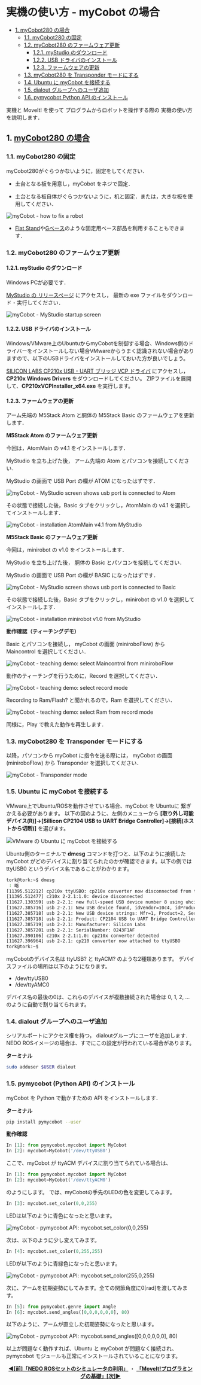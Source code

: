 # 実機の使い方 - myCobot の場合

<!-- TOC -->

- [1. <a href="#start-mycobot-moveit-real-robot">myCobot280 の場合 </a>](#1-a-hrefstart-mycobot-moveit-real-robotmycobot280-%E3%81%AE%E5%A0%B4%E5%90%88-a)
    - [1.1. myCobot280 の固定](#11-mycobot280-%E3%81%AE%E5%9B%BA%E5%AE%9A)
    - [1.2. myCobot280 のファームウェア更新](#12-mycobot280-%E3%81%AE%E3%83%95%E3%82%A1%E3%83%BC%E3%83%A0%E3%82%A6%E3%82%A7%E3%82%A2%E6%9B%B4%E6%96%B0)
        - [1.2.1. myStudio のダウンロード](#121-mystudio-%E3%81%AE%E3%83%80%E3%82%A6%E3%83%B3%E3%83%AD%E3%83%BC%E3%83%89)
        - [1.2.2. USB ドライバのインストール](#122-usb-%E3%83%89%E3%83%A9%E3%82%A4%E3%83%90%E3%81%AE%E3%82%A4%E3%83%B3%E3%82%B9%E3%83%88%E3%83%BC%E3%83%AB)
        - [1.2.3. ファームウェアの更新](#123-%E3%83%95%E3%82%A1%E3%83%BC%E3%83%A0%E3%82%A6%E3%82%A7%E3%82%A2%E3%81%AE%E6%9B%B4%E6%96%B0)
    - [1.3. myCobot280 を Transponder モードにする](#13-mycobot280-%E3%82%92-transponder-%E3%83%A2%E3%83%BC%E3%83%89%E3%81%AB%E3%81%99%E3%82%8B)
    - [1.4. Ubuntu に myCobot を接続する](#14-ubuntu-%E3%81%AB-mycobot-%E3%82%92%E6%8E%A5%E7%B6%9A%E3%81%99%E3%82%8B)
    - [1.5. dialout グループへのユーザ追加](#15-dialout-%E3%82%B0%E3%83%AB%E3%83%BC%E3%83%97%E3%81%B8%E3%81%AE%E3%83%A6%E3%83%BC%E3%82%B6%E8%BF%BD%E5%8A%A0)
    - [1.6. pymycobot Python API のインストール](#16-pymycobot-python-api-%E3%81%AE%E3%82%A4%E3%83%B3%E3%82%B9%E3%83%88%E3%83%BC%E3%83%AB)

<!-- /TOC -->

実機と MoveIt! を使って
プログラムからロボットを操作する際の
実機の使い方を説明します．

<a id="start-mycobot-moveit-real-robot"></a>

## 1. <a href="#start-mycobot-moveit-real-robot">myCobot280 の場合 </a>

### 1.1. myCobot280 の固定

myCobot280がぐらつかないように，固定をしてください．

- 土台となる板を用意し，myCobot をネジで固定．

- 土台となる板自体がぐらつかないように，机と固定．または，大きな板を使用してください．

![myCobot - how to fix a robot](figs/mycobot-how-to-fix-a-robot.png)

- [Flat Stand](https://docs.elephantrobotics.com/docs/gitbook-en/2-serialproduct/2.7-accessories/2.7.1-fsta.html)や[Gベース](https://docs.elephantrobotics.com/docs/gitbook-en/2-serialproduct/2.7-accessories/2.7.1-fsta.html)のような固定用ベース部品を利用することもできます．

### 1.2. myCobot280 のファームウェア更新

#### 1.2.1. myStudio のダウンロード

Windows PCが必要です．

[MyStudio の リリースページ](https://github.com/elephantrobotics/MyStudio/releases)
にアクセスし，
最新の exe ファイルをダウンロード・実行してください．

![myCobot - MyStudio startup screen](figs/mycobot-mystudio-startup-screen.png)

#### 1.2.2. USB ドライバのインストール

Windows/VMware上のUbuntuからmyCobotを制御する場合、Windows側のドライバーをインストールしない場合VMwareからうまく認識されない場合がありますので、以下のUSBドライバをインストールしておいた方が良いでしょう。

[SILICON LABS CP210x USB - UART ブリッジ VCP ドライバ](https://jp.silabs.com/developers/usb-to-uart-bridge-vcp-drivers?tab=downloads)
にアクセスし，
**CP210x Windows Drivers** をダウンロードしてください。
ZIPファイルを展開して、**CP210xVCPInstaller_x64.exe** を実行します。

#### 1.2.3. ファームウェアの更新

アーム先端の M5Stack Atom と胴体の M5Stack Basic のファームウェアを更新します．

**M5Stack Atom のファームウェア更新**

今回は，AtomMain の v4.1 をインストールします．

MyStudio を立ち上げた後，
アーム先端の Atom とパソコンを接続してください．

MyStudio の画面で USB Port の欄が ATOM になったはずです．

![myCobot - MyStudio screen shows usb port is connected to Atom](figs/mycobot-mystudio-screen-shows-usb-port-is-connected-to-atom.png)

その状態で接続した後，Basic タブをクリックし，AtomMain の v4.1 を選択してインストールします．

![myCobot - installation AtomMain v4.1 from MyStudio](figs/mycobot-installation-atommain-v4-1-from-mystudio.png)

**M5Stack Basic のファームウェア更新**

今回は，minirobot の v1.0 をインストールします．

MyStudio を立ち上げた後，
胴体の Basic とパソコンを接続してください．

MyStudio の画面で USB Port の欄が BASIC になったはずです．

![myCobot - MyStudio screen shows usb port is connected to Basic](figs/mycobot-mystudio-screen-shows-usb-port-is-connected-to-basic.png)

その状態で接続した後，Basic タブをクリックし，minirobot の v1.0 を選択してインストールします．

![myCobot - installation minirobot v1.0 from MyStudio](figs/mycobot-installation-minirobot-v1-0-from-mystudio.png)

**動作確認（ティーチングデモ）**

Basic とパソコンを接続し，
myCobot の画面 (miniroboFlow) から Maincontrol を選択してください．

![myCobot - teaching demo: select Maincontrol from miniroboFlow](figs/mycobot-teaching-demo-1-select-maincontrol-from-miniroboflow.png)

動作のティーチングを行うために，Record を選択してください．

![myCobot - teaching demo: select record mode](figs/mycobot-teaching-demo-2-select-record-mode.png)

Recording to Ram/Flash? と聞かれるので，Ram を選択してください．

![myCobot - teaching demo: select Ram from record mode](figs/mycobot-teaching-demo-3-select-ram-from-record-mode.png)

同様に，Play で教えた動作を再生します．

### 1.3. myCobot280 を Transponder モードにする

以降，パソコンから myCobot に指令を送る際には，
myCobot の画面 (miniroboFlow) から Transponder を選択してください．

![myCobot - Transponder mode](figs/mycobot-transponder-mode.png)

### 1.5. Ubuntu に myCobot を接続する

VMware上でUbuntu/ROSを動作させている場合、myCobot を Ubuntuに 繋ぎかえる必要があります。
以下の図のように、左側のメニューから **[取り外し可能デバイス(R)]→[Sillicon CP2104 USB to UART Bridge Controller]→[接続(ホストから切断)]** を選びます。

![VMware の Ubuntu に myCobot を接続する](figs/vmware_uart.png)

Ubuntu側のターミナルで **dmesg** コマンドを打つと、以下のように接続した myCobot がどのデバイスに割り当てられたのかが確認できます。以下の例では ttyUSB0 というデバイス名であることがわかります。

```bash
tork@tork:~$ dmesg
 : 略
[11395.512212] cp210x ttyUSBO: cp210x converter now disconnected from ttyUSBO
[11395.512477] c210x 2-2.1:1.0: device disconnected
[11627.130359] usb 2-2.1: new full-speed USB device number 8 using uhci_hed
[11627.385716] usb 2-2.1: New USB device found, idVendor=10c4, idProduct=ea60, bedDevice= 1.00
[11627.385718] usb 2-2.1: New USB device strings: Mfr=1, Product=2, SerialNumber=3
[11627.385718] usb 2-2.1: Product: CP2104 USB to UART Bridge Controller
[11627.385719] usb 2-2.1: Manufacturer: Silicon Labs
[11627.3857201 usb 2-2.1: SerialNumber: 0243F1AF
[11627.390106] c210x 2-2.1:1.0: cp210x converter detected
[11627.396964] usb 2-2.1: cp210 converter now attached to ttyUSBO
tork@tork:~$
```

myCobotのデバイス名は ttyUSB? と ttyACM? のような2種類あります。 デバイスファイルの場所は以下のようになります。

- /dev/ttyUSB0
- /dev/ttyAMC0

デバイス名の最後の0は、これらのデバイスが複数接続された場合は 0, 1, 2, ... のように自動で割り当てられます。

### 1.4. dialout グループへのユーザ追加

シリアルポートにアクセス権を持つ，
dialoutグループにユーザを追加します．
NEDO ROSイメージの場合は、すでにこの設定が行われている場合があります。

**ターミナル**

```bash
sudo adduser $USER dialout 
```

### 1.5. pymycobot (Python API) のインストール

myCobot を Python で動かすための API をインストールします．

**ターミナル**

```bash
pip install pymycobot --user
```

**動作確認**

```python
In [1]: from pymycobot.mycobot import MyCobot
In [2]: mycobot=MyCobot('/dev/ttyUSB0')
```

ここで、myCobot が ttyACM デバイスに割り当てられている場合は、

```python
In [1]: from pymycobot.mycobot import MyCobot
In [2]: mycobot=MyCobot('/dev/ttyACM0')
```

のようにします。
では、myCobotの手先のLEDの色を変更してみます。

```python
In [3]: mycobot.set_color(0,0,255)
```

LEDは以下のように青色になったと思います。

![myCobot - pymycobot API: mycobot.set_color(0,0,255)](figs/mycobot-pymycobot-api-setcolor-0-0-255.png)


次は、以下のように少し変えてみます。

```python
In [4]: mycobot.set_color(0,255,255)
```

LEDが以下のように青緑色になったと思います。

![myCobot - pymycobot API: mycobot.set_color(255,0,255)](figs/mycobot-pymycobot-api-setcolor-0-255-255.png)

次に、アームを初期姿勢にしてみます。全ての関節角度に0[rad]を渡してみます。

```python
In [5]: from pymycobot.genre import Angle
In [6]: mycobot.send_angles([0,0,0,0,0,0], 80)
```

以下のように、アームが直立した初期姿勢になったと思います。

![myCobot - pymycobot API: mycobot.send_angles([0,0,0,0,0,0], 80)](figs/mycobot-pymycobot-api-send-angles-to-reset-pose.png)

以上が問題なく動作すれば、Ubuntu と myCobot が問題なく接続され、pymycobot モジュールも正常にインストールされていることになります。

<div style="text-align: center;">
    <a href="../rosset_simulator"><strong>◀[前]「NEDO ROSセットのシミュレータの利用」</strong></a>
    ・
    <a href="../program_basic"><strong>「MoveIt!プログラミングの基礎」[次]▶</strong></a>
</div>

<!-- EOF -->
